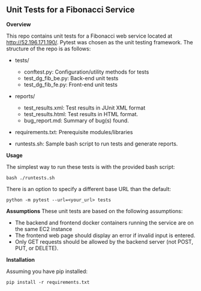 ## Unit Tests for a Fibonacci Service

**Overview**

This repo contains unit tests for a Fibonacci web service located at http://52.196.171.190/.
Pytest was chosen as the unit testing framework.  The structure of the repo is as follows:

* tests/
    * conftest.py: Configuration/utility methods for tests
    * test_dg_fib_be.py: Back-end unit tests
    * test_dg_fib_fe.py: Front-end unit tests

* reports/
    * test_results.xml: Test results in JUnit XML format
    * test_results.html: Test results in HTML format.
    * bug_report.md: Summary of bug(s) found.

* requirements.txt: Prerequisite modules/libraries

* runtests.sh: Sample bash script to run tests and generate reports.


**Usage**

The simplest way to run these tests is with the provided bash script:

```
bash ./runtests.sh
```

There is an option to specify a different base URL than the default:

```
python -m pytest --url=<your_url> tests
```

**Assumptions**
These unit tests are based on the following assumptions:

   * The backend and frontend docker containers running the service are on the same EC2 instance
   * The frontend web page should display an error if invalid input is entered.
   * Only GET requests should be allowed by the backend server (not POST, PUT, or DELETE).


**Installation**

Assuming you have pip installed:

```
pip install -r requirements.txt
```

